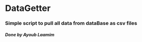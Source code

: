 # DataGetter
### Simple script to pull all data from dataBase as csv files
##### Done by Ayoub Laamim
